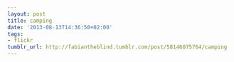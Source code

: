 ```yaml
---
layout: post
title: camping
date: '2013-08-13T14:36:50+02:00'
tags:
- flickr
tumblr_url: http://fabiantheblind.tumblr.com/post/58146075764/camping
---
```

